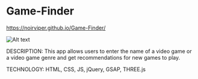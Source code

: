 # Game-Finder

https://noirviper.github.io/Game-Finder/

![Alt text](/Game-Finder.jpg?raw=true "Game Finder")

DESCRIPTION:
This app allows users to enter the name of a video game or a video game genre and 
get recommendations for new games to play.

TECHNOLOGY:
HTML, CSS, JS, jQuery, GSAP, THREE.js
